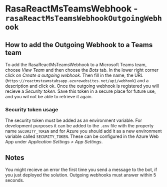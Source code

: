 # RasaReactMsTeamsWebhook - `rasaReactMsTeamsWebhookOutgoingWebhook`

## How to add the Outgoing Webhook to a Teams team

To add the RasaReactMsTeamsWebhook to a Microsoft Teams team, choose *View Team* and then choose the *Bots* tab. In the lower right corner click on *Create a outgoing webhook*. Then fill in the name, the URL (`https://reactmsteamstabsapp.azurewebsites.net/api/webhook`) and a description and click ok. Once the outgoing webhook is registered you will recieve a _Security token_. Save this token in a secure place for future use, and you wil not be able to retrieve it again. 

### Security token usage

The security token must be added as an environment variable. For development purposes it can be added to the `.env` file with the property name `SECURITY_TOKEN` and for Azure you should add it as a new environment variable called `SECURITY_TOKEN`. These can be configured in the Azure Web App under *Application Settings > App Settings*.

## Notes

You might recieve an error the first time you send a message to the bot, if you just deployed the solution. Outgoing webhooks must answer within 5 seconds.
